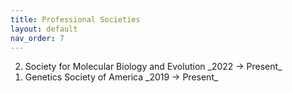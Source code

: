 ```yaml
---
title: Professional Societies
layout: default
nav_order: 7
---
```


<ol reversed>
  <li>Society for Molecular Biology and Evolution _2022 &rarr; Present_</li>
  <li>Genetics Society of America _2019 &rarr; Present_</li>
</ol>
